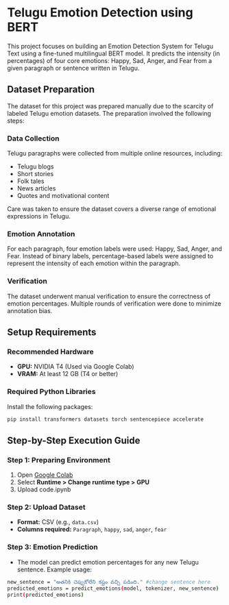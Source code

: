 # Telugu Emotion Detection using BERT

This project focuses on building an Emotion Detection System for Telugu Text using a fine-tuned multilingual BERT model. It predicts the intensity (in percentages) of four core emotions: Happy, Sad, Anger, and Fear from a given paragraph or sentence written in Telugu.

## Dataset Preparation

The dataset for this project was prepared manually due to the scarcity of labeled Telugu emotion datasets. The preparation involved the following steps:

### Data Collection
Telugu paragraphs were collected from multiple online resources, including:
- Telugu blogs
- Short stories
- Folk tales
- News articles
- Quotes and motivational content

Care was taken to ensure the dataset covers a diverse range of emotional expressions in Telugu.

### Emotion Annotation
For each paragraph, four emotion labels were used: Happy, Sad, Anger, and Fear. Instead of binary labels, percentage-based labels were assigned to represent the intensity of each emotion within the paragraph.


### Verification
The dataset underwent manual verification to ensure the correctness of emotion percentages. Multiple rounds of verification were done to minimize annotation bias.

## Setup Requirements
### Recommended Hardware
- **GPU:** NVIDIA T4 (Used via Google Colab)
- **VRAM:** At least 12 GB (T4 or better)

### Required Python Libraries
Install the following packages:
```bash
pip install transformers datasets torch sentencepiece accelerate 
```
## Step-by-Step Execution Guide

### Step 1: Preparing Environment
1. Open [Google Colab](https://colab.research.google.com)
2. Select **Runtime > Change runtime type > GPU**
3. Upload code.ipynb 

### Step 2: Upload Dataset
- **Format:** CSV (e.g., `data.csv`)
- **Columns required:** `Paragraph`, `happy`, `sad`, `anger`, `fear`

### Step 3: Emotion Prediction
- The model can predict emotion percentages for any new Telugu sentence.
Example usage:
```bash
new_sentence = "అతనికి చెప్పుకోలేని కష్టం వచ్చి పడింది." #change sentence here
predicted_emotions = predict_emotions(model, tokenizer, new_sentence)
print(predicted_emotions)
```
